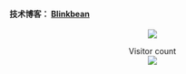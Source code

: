 #### 技术博客： [Blinkbean](https://blinkbean.gitee.io/)

<p align="center"> 
  <img src="https://github-readme-stats.vercel.app/api?username=blinkbean&show_icons=true&include_all_commits=true&theme=vue" />
</p>
<p align="center"> 
  Visitor count<br>
  <img src="https://profile-counter.glitch.me/blinkbean/count.svg" />
</p>

